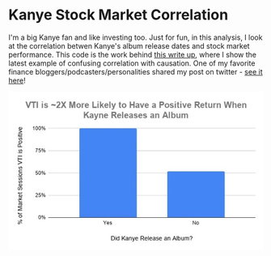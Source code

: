 # Kanye Stock Market Correlation

I'm a big Kanye fan and like investing too. Just for fun, in this analysis, I look at the correlation betwen Kanye's album release dates and stock market performance. This code is the work behind [this write up](https://medium.com/@n_feifel/the-stock-market-does-better-when-kanye-drops-an-album-9ea5383fe37c), where I show the latest example of confusing correlation with causation. One of my favorite finance bloggers/podcasters/personalities shared my post on twitter - [see it here](https://twitter.com/michaelbatnick/status/1199390114809614337)!

<p align="center">
  <a href="https://medium.com/@n_feifel/the-stock-market-does-better-when-kanye-drops-an-album-9ea5383fe37c">
      <img src="https://github.com/nfeifel/AdHocAnalytics/blob/master/projects/KanyeStockMarketCorrelation/cover_image.jpeg" alt="My Image" width="650" />
  </a>
</p>
